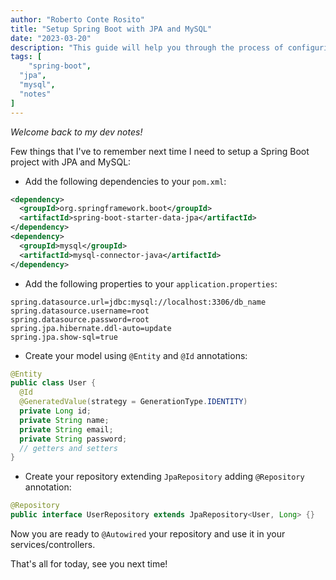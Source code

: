 ```yaml
---
author: "Roberto Conte Rosito"
title: "Setup Spring Boot with JPA and MySQL"
date: "2023-03-20"
description: "This guide will help you through the process of configuring Spring Boot with JPA and MySQL"
tags: [
	"spring-boot",
  "jpa",
  "mysql",
  "notes"
]
---
```


_Welcome back to my dev notes!_

Few things that I've to remember next time I need to setup a Spring Boot project with JPA and MySQL:

- Add the following dependencies to your `pom.xml`:

```xml
<dependency>
  <groupId>org.springframework.boot</groupId>
  <artifactId>spring-boot-starter-data-jpa</artifactId>
</dependency>
<dependency>
  <groupId>mysql</groupId>
  <artifactId>mysql-connector-java</artifactId>
</dependency>
```

- Add the following properties to your `application.properties`:

```properties
spring.datasource.url=jdbc:mysql://localhost:3306/db_name
spring.datasource.username=root
spring.datasource.password=root
spring.jpa.hibernate.ddl-auto=update
spring.jpa.show-sql=true
```

- Create your model using `@Entity` and `@Id` annotations:

```java
@Entity
public class User {
  @Id
  @GeneratedValue(strategy = GenerationType.IDENTITY)
  private Long id;
  private String name;
  private String email;
  private String password;
  // getters and setters
}
```

- Create your repository extending `JpaRepository` adding `@Repository` annotation:

```java
@Repository
public interface UserRepository extends JpaRepository<User, Long> {}
```

Now you are ready to `@Autowired` your repository and use it in your services/controllers.

That's all for today, see you next time!
